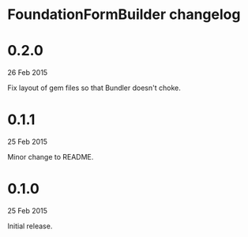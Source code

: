 # FoundationFormBuilder changelog

# 0.2.0

26 Feb 2015

Fix layout of gem files so that Bundler doesn't choke.

# 0.1.1

25 Feb 2015

Minor change to README.

# 0.1.0

25 Feb 2015

Initial release.
